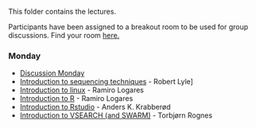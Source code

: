 This folder contains the lectures.

Participants have been assigned to a breakout room to be used for group discussions.
Find your room [here.](Breakout_groups.pdf)


### Monday
- [Discussion Monday](Group_work_Monday.pdf)
- [Introduction to sequencing techniques](20210503_Lyle.pdf) - Robert Lyle]
- [Introduction to linux](./../intro.to.unix/intro.to.unix.pdf) - Ramiro Logares
- [Introduction to R](./../intro.to.r/intro.to.R.pdf) - Ramiro Logares
- [Introduction to Rstudio](./../intro.to.Rstudio/RStudio_intro.pdf) - Anders K. Krabberød
- [Introduction to VSEARCH (and SWARM)](./../Lectures_and_groups/Rognes_vsearch-swarm.pdf) - Torbjørn Rognes
